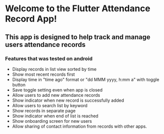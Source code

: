 # Welcome to the Flutter Attendance Record App!

## This app is designed to help track and manage users attendance records

### Features that was tested on android

-   Display records in list view sorted by time
-   Show most recent records first
-   Display time in "time ago" format or "dd MMM yyyy, h:mm a" with toggle button
-   Save toggle setting even when app is closed
-   Allow users to add new attendance records
-   Show indicator when new record is successfully added
-   Allow users to search list by keyword
-   Show records in separate page
-   Show indicator when end of list is reached
-   Show onboarding screen for new users
-   Allow sharing of contact information from records with other apps.
